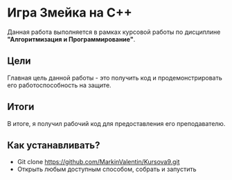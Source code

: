 # Игра Змейка на C++
Данная работа выполняется в рамках курсовой работы по дисциплине **"Алгоритмизация и Программирование"**.

## Цели
Главная цель данной работы - это получить код и продемонстрировать его работоспособность на защите.

## Итоги
В итоге, я получил рабочий код для предоставления его преподавателю.

## Как устанавливать?
+ Git clone https://github.com/MarkinValentin/Kursova9.git 
+ Открыть любым доступным способом, собрать и запустить
